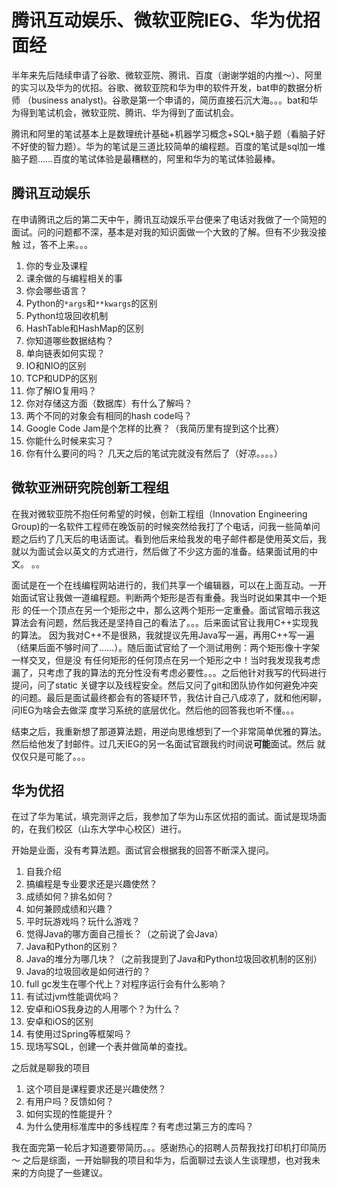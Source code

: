 # 腾讯互动娱乐、微软亚院IEG、华为优招面经
半年来先后陆续申请了谷歌、微软亚院、腾讯、百度（谢谢学姐的内推～）、阿里的实习以及华为的优招。谷歌、微软亚院和华为申的软件开发，bat申的数据分析师
（business analyst)。谷歌是第一个申请的，简历直接石沉大海。。。bat和华为得到笔试机会，微软亚院、腾讯、华为得到了面试机会。

腾讯和阿里的笔试基本上是数理统计基础+机器学习概念+SQL+脑子题（看脑子好不好使的智力题）。华为的笔试是三道比较简单的编程题。百度的笔试是sql加一堆
脑子题……百度的笔试体验是最糟糕的，阿里和华为的笔试体验最棒。


## 腾讯互动娱乐
在申请腾讯之后的第二天中午，腾讯互动娱乐平台便来了电话对我做了一个简短的面试。问的问题都不深，基本是对我的知识面做一个大致的了解。但有不少我没接触
过，答不上来。。。
1. 你的专业及课程
2. 课余做的与编程相关的事
3. 你会哪些语言？
4. Python的`*args`和`**kwargs`的区别
5. Python垃圾回收机制
6. HashTable和HashMap的区别
7. 你知道哪些数据结构？
8. 单向链表如何实现？
9. IO和NIO的区别
10. TCP和UDP的区别
11. 你了解IO复用吗？
12. 你对存储这方面（数据库）有什么了解吗？
13. 两个不同的对象会有相同的hash code吗？
14. Google Code Jam是个怎样的比赛？（我简历里有提到这个比赛）
15. 你能什么时候来实习？
16. 你有什么要问的吗？
几天之后的笔试完就没有然后了（好凉。。。。）


## 微软亚洲研究院创新工程组
在我对微软亚院不抱任何希望的时候，创新工程组（Innovation Engineering Group)的一名软件工程师在晚饭前的时候突然给我打了个电话，问我一些简单问
题之后约了几天后的电话面试。看到他后来给我发的电子邮件都是使用英文后，我就以为面试会以英文的方式进行，然后做了不少这方面的准备。结果面试用的中文。
。。

面试是在一个在线编程网站进行的，我们共享一个编辑器，可以在上面互动。一开始面试官让我做一道编程题。判断两个矩形是否有重叠。我当时说如果其中一个矩形
的任一个顶点在另一个矩形之中，那么这两个矩形一定重叠。面试官暗示我这算法会有问题，然后我还是坚持自己的看法了。。。后来面试官让我用C++实现我的算法。
因为我对C++不是很熟，我就提议先用Java写一遍，再用C++写一遍（结果后面不够时间了……）。随后面试官给了一个测试用例：两个矩形像十字架一样交叉，但是没
有任何矩形的任何顶点在另一个矩形之中！当时我发现我考虑漏了，只考虑了我的算法的充分性没有考虑必要性。。。之后他针对我写的代码进行提问，问了static
关键字以及线程安全。然后又问了git和团队协作如何避免冲突的问题。最后是面试最终都会有的答疑环节，我估计自己八成凉了，就和他闲聊，问IEG为啥会去做深
度学习系统的底层优化。然后他的回答我也听不懂。。。

结束之后，我重新想了那道算法题，用逆向思维想到了一个非常简单优雅的算法。然后给他发了封邮件。过几天IEG的另一名面试官跟我约时间说**可能**面试。然后
就仅仅只是可能了。。。


## 华为优招
在过了华为笔试，填完测评之后，我参加了华为山东区优招的面试。面试是现场面的，在我们校区（山东大学中心校区）进行。

开始是业面，没有考算法题。面试官会根据我的回答不断深入提问。
1. 自我介绍
2. 搞编程是专业要求还是兴趣使然？
3. 成绩如何？排名如何？
4. 如何兼顾成绩和兴趣？
5. 平时玩游戏吗？玩什么游戏？
6. 觉得Java的哪方面自己擅长？（之前说了会Java）
7. Java和Python的区别？
8. Java的堆分为哪几块？（之前我提到了Java和Python垃圾回收机制的区别）
9. Java的垃圾回收是如何进行的？
10. full gc发生在哪个代上？对程序运行会有什么影响？
11. 有试过jvm性能调优吗？
12. 安卓和iOS我身边的人用哪个？为什么？
13. 安卓和iOS的区别
14. 有使用过Spring等框架吗？
15. 现场写SQL，创建一个表并做简单的查找。


之后就是聊我的项目
1. 这个项目是课程要求还是兴趣使然？
2. 有用户吗？反馈如何？
3. 如何实现的性能提升？
4. 为什么使用标准库中的多线程库？有考虑过第三方的库吗？

我在面完第一轮后才知道要带简历。。。感谢热心的招聘人员帮我找打印机打印简历～
之后是综面，一开始聊我的项目和华为，后面聊过去谈人生谈理想，也对我未来的方向提了一些建议。
